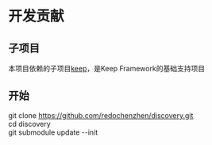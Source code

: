 开发贡献
===============

## 子项目
本项目依赖的子项目[keep](https://github.com/redochenzhen/keep)，是Keep Framework的基础支持项目

## 开始
git clone https://github.com/redochenzhen/discovery.git<br />
cd discovery<br />
git submodule update --init<br />